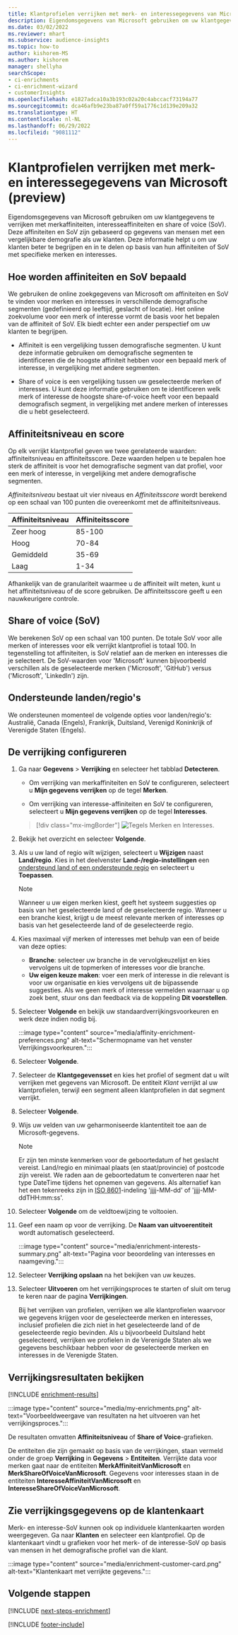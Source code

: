 ```yaml
---
title: Klantprofielen verrijken met merk- en interessegegevens van Microsoft (preview)
description: Eigendomsgegevens van Microsoft gebruiken om uw klantgegevens te verrijken met affiniteiten en share of voice (aandeel in reclametijd).
ms.date: 03/02/2022
ms.reviewer: mhart
ms.subservice: audience-insights
ms.topic: how-to
author: kishorem-MS
ms.author: kishorem
manager: shellyha
searchScope:
- ci-enrichments
- ci-enrichment-wizard
- customerInsights
ms.openlocfilehash: e1827adca10a3b193c02a20c4abccacf73194a77
ms.sourcegitcommit: dca46afb9e23ba87a0ff59a1776c1d139e209a32
ms.translationtype: HT
ms.contentlocale: nl-NL
ms.lasthandoff: 06/29/2022
ms.locfileid: "9081112"
---
```

# <a name="enrich-customer-profiles-with-brands-and-interests-data-from-microsoft-preview"></a>Klantprofielen verrijken met merk- en interessegegevens van Microsoft (preview)

Eigendomsgegevens van Microsoft gebruiken om uw klantgegevens te verrijken met merkaffiniteiten, interesseaffiniteiten en share of voice (SoV). Deze affiniteiten en SoV zijn gebaseerd op gegevens van mensen met een vergelijkbare demografie als uw klanten. Deze informatie helpt u om uw klanten beter te begrijpen en in te delen op basis van hun affiniteiten of SoV met specifieke merken en interesses.

## <a name="how-we-determine-affinities-and-sov"></a>Hoe worden affiniteiten en SoV bepaald

We gebruiken de online zoekgegevens van Microsoft om affiniteiten en SoV te vinden voor merken en interesses in verschillende demografische segmenten (gedefinieerd op leeftijd, geslacht of locatie). Het online zoekvolume voor een merk of interesse vormt de basis voor het bepalen van de affiniteit of SoV. Elk biedt echter een ander perspectief om uw klanten te begrijpen.

- Affiniteit is een vergelijking tussen demografische segmenten. U kunt deze informatie gebruiken om demografische segmenten te identificeren die de hoogste affiniteit hebben voor een bepaald merk of interesse, in vergelijking met andere segmenten.

- Share of voice is een vergelijking tussen uw geselecteerde merken of interesses. U kunt deze informatie gebruiken om te identificeren welk merk of interesse de hoogste share-of-voice heeft voor een bepaald demografisch segment, in vergelijking met andere merken of interesses die u hebt geselecteerd.

## <a name="affinity-level-and-score"></a>Affiniteitsniveau en score

Op elk verrijkt klantprofiel geven we twee gerelateerde waarden: affiniteitsniveau en affiniteitsscore. Deze waarden helpen u te bepalen hoe sterk de affiniteit is voor het demografische segment van dat profiel, voor een merk of interesse, in vergelijking met andere demografische segmenten.

*Affiniteitsniveau* bestaat uit vier niveaus en *Affiniteitsscore* wordt berekend op een schaal van 100 punten die overeenkomt met de affiniteitsniveaus.

|Affiniteitsniveau |Affiniteitsscore  |
|---------|---------|
|Zeer hoog     | 85-100       |
|Hoog     | 70-84        |
|Gemiddeld     | 35-69        |
|Laag     | 1-34        |

Afhankelijk van de granulariteit waarmee u de affiniteit wilt meten, kunt u het affiniteitsniveau of de score gebruiken. De affiniteitsscore geeft u een nauwkeurigere controle.

## <a name="share-of-voice-sov"></a>Share of voice (SoV)

We berekenen SoV op een schaal van 100 punten. De totale SoV voor alle merken of interesses voor elk verrijkt klantprofiel is totaal 100. In tegenstelling tot affiniteiten, is SoV relatief aan de merken en interesses die je selecteert. De SoV-waarden voor 'Microsoft' kunnen bijvoorbeeld verschillen als de geselecteerde merken ('Microsoft', 'GitHub') versus ('Microsoft', 'LinkedIn') zijn.

## <a name="supported-countriesregions"></a>Ondersteunde landen/regio's

We ondersteunen momenteel de volgende opties voor landen/regio's: Australië, Canada (Engels), Frankrijk, Duitsland, Verenigd Koninkrijk of Verenigde Staten (Engels).

## <a name="configure-the-enrichment"></a>De verrijking configureren

1. Ga naar **Gegevens** > **Verrijking** en selecteer het tabblad **Detecteren**.

   - Om verrijking van merkaffiniteiten en SoV te configureren, selecteert u **Mijn gegevens verrijken** op de tegel **Merken**.

   - Om verrijking van interesse-affiniteiten en SoV te configureren, selecteert u **Mijn gegevens verrijken** op de tegel **Interesses**.

   > [!div class="mx-imgBorder"]
   > ![Tegels Merken en Interesses.](media/BrandsInterest-tile-Hub.png "Tegels Merken en Interesses")

1. Bekijk het overzicht en selecteer **Volgende**.

1. Als u uw land of regio wilt wijzigen, selecteert u **Wijzigen** naast **Land/regio**. Kies in het deelvenster **Land-/regio-instellingen** een [ondersteund land of een ondersteunde regio](#supported-countriesregions) en selecteert u **Toepassen**.

   > [!NOTE]
   > Wanneer u uw eigen merken kiest, geeft het systeem suggesties op basis van het geselecteerde land of de geselecteerde regio. Wanneer u een branche kiest, krijgt u de meest relevante merken of interesses op basis van het geselecteerde land of de geselecteerde regio.

1. Kies maximaal vijf merken of interesses met behulp van een of beide van deze opties:

   - **Branche**: selecteer uw branche in de vervolgkeuzelijst en kies vervolgens uit de topmerken of interesses voor die branche.
   - **Uw eigen keuze maken**: voer een merk of interesse in die relevant is voor uw organisatie en kies vervolgens uit de bijpassende suggesties. Als we geen merk of interesse vermelden waarnaar u op zoek bent, stuur ons dan feedback via de koppeling **Dit voorstellen**.

1. Selecteer **Volgende** en bekijk uw standaardverrijkingsvoorkeuren en werk deze indien nodig bij.

   :::image type="content" source="media/affinity-enrichment-preferences.png" alt-text="Schermopname van het venster Verrijkingsvoorkeuren.":::

1. Selecteer **Volgende**.

1. Selecteer de **Klantgegevensset** en kies het profiel of segment dat u wilt verrijken met gegevens van Microsoft. De entiteit *Klant* verrijkt al uw klantprofielen, terwijl een segment alleen klantprofielen in dat segment verrijkt.

1. Selecteer **Volgende**.

1. Wijs uw velden van uw geharmoniseerde klantentiteit toe aan de Microsoft-gegevens.

   > [!NOTE]
   > Er zijn ten minste kenmerken voor de geboortedatum of het geslacht vereist. Land/regio en minimaal plaats (en staat/provincie) of postcode zijn vereist. We raden aan de geboortedatum te converteren naar het type DateTime tijdens het opnemen van gegevens. Als alternatief kan het een tekenreeks zijn in [ISO 8601](https://www.iso.org/iso-8601-date-and-time-format.html)-indeling 'jjjj-MM-dd' of 'jjjj-MM-ddTHH:mm:ss'.

1. Selecteer **Volgende** om de veldtoewijzing te voltooien.

1. Geef een naam op voor de verrijking. De **Naam van uitvoerentiteit** wordt automatisch geselecteerd.

   :::image type="content" source="media/enrichment-interests-summary.png" alt-text="Pagina voor beoordeling van interesses en naamgeving.":::

1. Selecteer **Verrijking opslaan** na het bekijken van uw keuzes.

1. Selecteer **Uitvoeren** om het verrijkingsproces te starten of sluit om terug te keren naar de pagina **Verrijkingen**.

   Bij het verrijken van profielen, verrijken we alle klantprofielen waarvoor we gegevens krijgen voor de geselecteerde merken en interesses, inclusief profielen die zich niet in het geselecteerde land of de geselecteerde regio bevinden. Als u bijvoorbeeld Duitsland hebt geselecteerd, verrijken we profielen in de Verenigde Staten als we gegevens beschikbaar hebben voor de geselecteerde merken en interesses in de Verenigde Staten.

## <a name="view-enrichment-results"></a>Verrijkingsresultaten bekijken

[!INCLUDE [enrichment-results](includes/enrichment-results.md)]

:::image type="content" source="media/my-enrichments.png" alt-text="Voorbeeldweergave van resultaten na het uitvoeren van het verrijkingsproces.":::

De resultaten omvatten **Affiniteitsniveau** of **Share of Voice**-grafieken.

De entiteiten die zijn gemaakt op basis van de verrijkingen, staan vermeld onder de groep **Verrijking** in **Gegevens** > **Entiteiten**. Verrijkte data voor merken gaat naar de entiteiten **MerkAffiniteitVanMicrosoft** en **MerkShareOfVoiceVanMicrosoft**. Gegevens voor interesses staan in de entiteiten **InteresseAffiniteitVanMicrosoft** en **InteresseShareOfVoiceVanMicrosoft**.

## <a name="see-enrichment-data-on-the-customer-card"></a>Zie verrijkingsgegevens op de klantenkaart

Merk- en interesse-SoV kunnen ook op individuele klantenkaarten worden weergegeven. Ga naar **Klanten** en selecteer een klantprofiel. Op de klantenkaart vindt u grafieken voor het merk- of de interesse-SoV op basis van mensen in het demografische profiel van die klant.

:::image type="content" source="media/enrichment-customer-card.png" alt-text="Klantenkaart met verrijkte gegevens.":::

## <a name="next-steps"></a>Volgende stappen

[!INCLUDE [next-steps-enrichment](includes/next-steps-enrichment.md)]


[!INCLUDE [footer-include](includes/footer-banner.md)]
